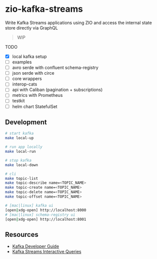 # zio-kafka-streams

Write Kafka Streams applications using ZIO and access the internal state store directly via GraphQL

> WIP

TODO
* [x] local kafka setup
* [ ] examples
* [ ] avro serde with confluent schema-registry
* [ ] json serde with circe
* [ ] core wrappers
* [ ] interop-cats
* [ ] api with Caliban (pagination + subscriptions)
* [ ] metrics with Prometheus
* [ ] testkit
* [ ] helm chart StatefulSet

## Development

```bash
# start kafka
make local-up

# run app locally
make local-run

# stop kafka
make local-down

# cli
make topic-list
make topic-describe name=<TOPIC_NAME>
make topic-create name=<TOPIC_NAME>
make topic-delete name=<TOPIC_NAME>
make topic-offset name=<TOPIC_NAME>

# [mac|linux] kafka ui
[open|xdg-open] http://localhost:8000
# [mac|linux] schema-registry ui
[open|xdg-open] http://localhost:8001
```

## Resources

* [Kafka Developer Guide](https://docs.confluent.io/current/streams/developer-guide/index.html)
* [Kafka Streams Interactive Queries](https://docs.confluent.io/current/streams/developer-guide/interactive-queries.html)
